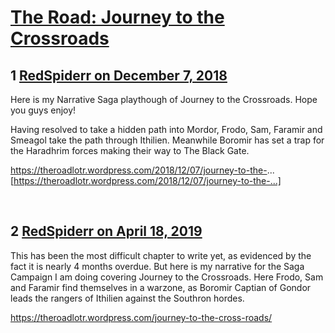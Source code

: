 # [The Road: Journey to the Crossroads](https://community.fantasyflightgames.com/topic/287471-the-road-journey-to-the-crossroads/)

## 1 [RedSpiderr on December 7, 2018](https://community.fantasyflightgames.com/topic/287471-the-road-journey-to-the-crossroads/?do=findComment&comment=3560451)

Here is my Narrative Saga playthough of Journey to the Crossroads. Hope you guys enjoy!

Having resolved to take a hidden path into Mordor, Frodo, Sam, Faramir and Smeagol take the path through Ithilien. Meanwhile Boromir has set a trap for the Haradhrim forces making their way to The Black Gate.

https://theroadlotr.wordpress.com/2018/12/07/journey-to-the-... [https://theroadlotr.wordpress.com/2018/12/07/journey-to-the-...]

 

## 2 [RedSpiderr on April 18, 2019](https://community.fantasyflightgames.com/topic/287471-the-road-journey-to-the-crossroads/?do=findComment&comment=3682752)

This has been the most difficult chapter to write yet, as evidenced by the fact it is nearly 4 months overdue. But here is my narrative for the Saga Campaign I am doing covering Journey to the Crossroads. Here Frodo, Sam and Faramir find themselves in a warzone, as Boromir Captian of Gondor leads the rangers of Ithilien against the Southron hordes.

https://theroadlotr.wordpress.com/journey-to-the-cross-roads/

